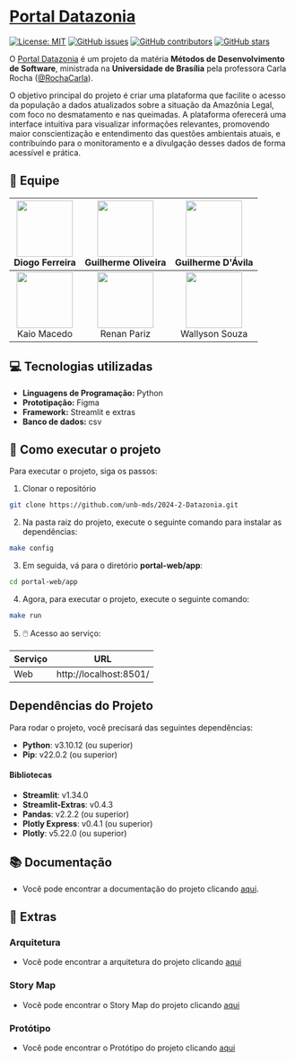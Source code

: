 # [Portal Datazonia](https://github.com/unb-mds/2024-2-Squad10/)

[![License: MIT](https://img.shields.io/badge/License-MIT-yellow.svg)](./LICENSE)
[![GitHub issues](https://img.shields.io/github/issues/unb-mds/2024-2-Squad10)](https://img.shields.io/github/issues/unb-mds/2024-2-Squad10)
[![GitHub contributors](https://img.shields.io/github/contributors/unb-mds/2023-2-SuaGradeUnB)](https://img.shields.io/github/contributors/unb-mds/2024-2-Squad10)
[![GitHub stars](https://img.shields.io/github/stars/unb-mds/2024-2-Squad10)](https://img.shields.io/github/stars/unb-mds/2024-2-Squad10)

O [Portal Datazonia](https://github.com/unb-mds/2024-2-Squad10/) é um projeto da matéria **Métodos de Desenvolvimento de Software**, ministrada na **Universidade de Brasília** pela professora Carla Rocha ([@RochaCarla](https://github.com/RochaCarla)).

O objetivo principal do projeto é criar uma plataforma que facilite o acesso da população a dados atualizados sobre a situação da Amazônia Legal, com foco no desmatamento e nas queimadas. A plataforma oferecerá uma interface intuitiva para visualizar informações relevantes, promovendo maior conscientização e entendimento das questões ambientais atuais, e contribuindo para o monitoramento e a divulgação desses dados de forma acessível e prática.

## 👥 Equipe

| [<img src="https://avatars.githubusercontent.com/fdiogo1" width="100" height="100">](https://github.com/fdiogo1)<br>Diogo Ferreira | [<img src="https://avatars.githubusercontent.com/GuilhermeOliveira1327" width="100" height="100">](https://github.com/GuilhermeOliveira1327)<br>Guilherme Oliveira | [<img src="https://avatars.githubusercontent.com/GuilhermeDavila" width="100" height="100">](https://github.com/GuilhermeDavila)<br>Guilherme D'Ávila |
| :----------------------------------------------------------------------------------------------------------------------: | :--------------------------------------------------------------------------------------------------------------------------: | :-------------------------------------------------------------------------------------------------------------------------: |
| [<img src="https://avatars.githubusercontent.com/bigkaio" width="100" height="100">](https://github.com/bigkaio)<br>Kaio Macedo | [<img src="https://avatars.githubusercontent.com/renanpariiz" width="100" height="100">](https://github.com/renanpariiz)<br>Renan Pariz | [<img src="https://avatars.githubusercontent.com/devwallyson" width="100" height="100">](https://github.com/devwallyson)<br>Wallyson Souza |

## 💻 Tecnologias utilizadas

- **Linguagens de Programação:** Python
- **Prototipação:** Figma
- **Framework:** Streamlit e extras
- **Banco de dados:** csv

## 💾 Como executar o projeto

Para executar o projeto, siga os passos:

1. Clonar o repositório
```bash
git clone https://github.com/unb-mds/2024-2-Datazonia.git
```
2. Na pasta raiz do projeto, execute o seguinte comando para instalar as dependências:
```bash
make config
```
3. Em seguida, vá para o diretório **portal-web/app**:
```bash
cd portal-web/app
```
4. Agora, para executar o projeto, execute o seguinte comando:
```bash
make run
```
5. 🖱️ Acesso ao serviço:
   
| **Serviço** | **URL** |
| -------- | ----- |
| Web      | http://localhost:8501/    |

## Dependências do Projeto

Para rodar o projeto, você precisará das seguintes dependências:

- **Python**: v3.10.12 (ou superior)
- **Pip**: v22.0.2 (ou superior)

#### Bibliotecas

- **Streamlit**: v1.34.0
- **Streamlit-Extras**: v0.4.3
- **Pandas**: v2.2.2 (ou superior)
- **Plotly Express**: v0.4.1 (ou superior)
- **Plotly**: v5.22.0 (ou superior)

## 📚 Documentação

- Você pode encontrar a documentação do projeto clicando [aqui](https://unb-mds.github.io/2024-2-Datazonia/).

## 📌 Extras

### Arquitetura
- Você pode encontrar a arquitetura do projeto clicando [aqui](https://www.figma.com/design/Qwr0wSu0u54PdgBDXFdI1A/Protótipo-de-Arquitetura)

### Story Map
- Você pode encontrar o Story Map do projeto clicando [aqui](https://miro.com/app/board/uXjVL_FNLfk=/)

### Protótipo 
- Você pode encontrar o Protótipo do projeto clicando [aqui](https://www.figma.com/design/okrOcaXkDWaPg1EUlvPbm3/Protótipo-DataZonia?node-id=6-121&t=Tr9qWf9ZWjGuUk5c-0)

